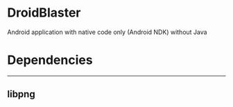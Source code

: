 # DroidBlaster
Android application with native code only (Android NDK) without Java

# Dependencies
-----
## libpng
